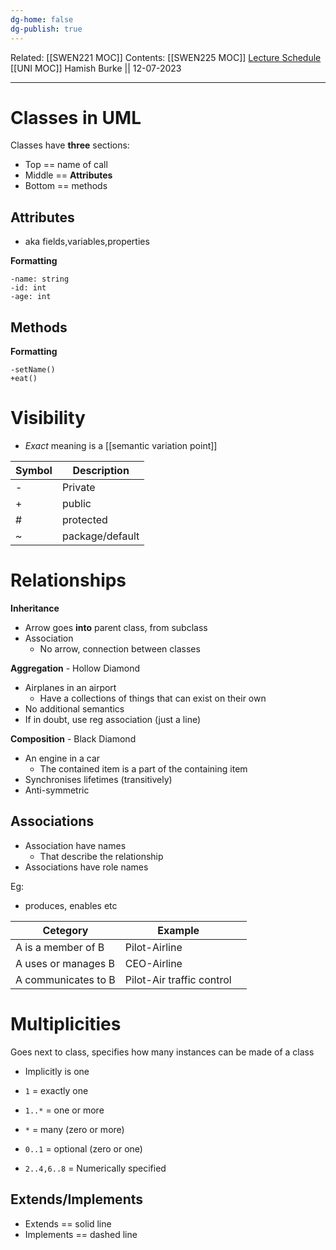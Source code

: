 ```yaml
---
dg-home: false
dg-publish: true
---
```

Related: [[SWEN221 MOC]]
Contents: [[SWEN225 MOC]]
[Lecture Schedule](https://ecs.wgtn.ac.nz/Courses/SWEN225_2023T2/CourseSchedule)
[[UNI MOC]]
Hamish Burke || 12-07-2023
***

# Classes in UML

Classes have **three** sections:
- Top == name of call
- Middle == **Attributes**
- Bottom == methods

## Attributes

- aka fields,variables,properties

**Formatting**

```
-name: string
-id: int
-age: int
```

## Methods

**Formatting**

```
-setName()
+eat()
```

# Visibility

- *Exact* meaning is a [[semantic variation point]]

| Symbol | Description |
| ------ | ----------- |
| -      | Private     |
| +      | public      |
| #      | protected   |
| ~      | package/default|

# Relationships

**Inheritance**
- Arrow goes **into** parent class, from subclass
- Association
	- No arrow, connection between classes

**Aggregation** - Hollow Diamond

 - Airplanes in an airport
	 - Have a collections of things that can exist on their own
- No additional semantics
- If in doubt, use reg association (just a line)


**Composition** - Black Diamond
 - An engine in a car
	  - The contained item is a part of the containing item
- Synchronises lifetimes (transitively)
- Anti-symmetric

## Associations

- Association have names
	- That describe the relationship
- Associations have role names

Eg:
- produces, enables etc

| Cetegory            | Example                   |     |
| ------------------- | ------------------------- | --- |
| A is a member of B  | Pilot-Airline             |     |
| A uses or manages B | CEO-Airline               |     |
| A communicates to B | Pilot-Air traffic control |     |

# Multiplicities

Goes next to class, specifies how many instances can be made of a class

- Implicitly is one

- `1` =  exactly one
- `1..*` = one or more
- `*` = many (zero or more)
- `0..1` = optional (zero or one)
- `2..4,6..8` = Numerically specified

## Extends/Implements

- Extends == solid line
- Implements == dashed line